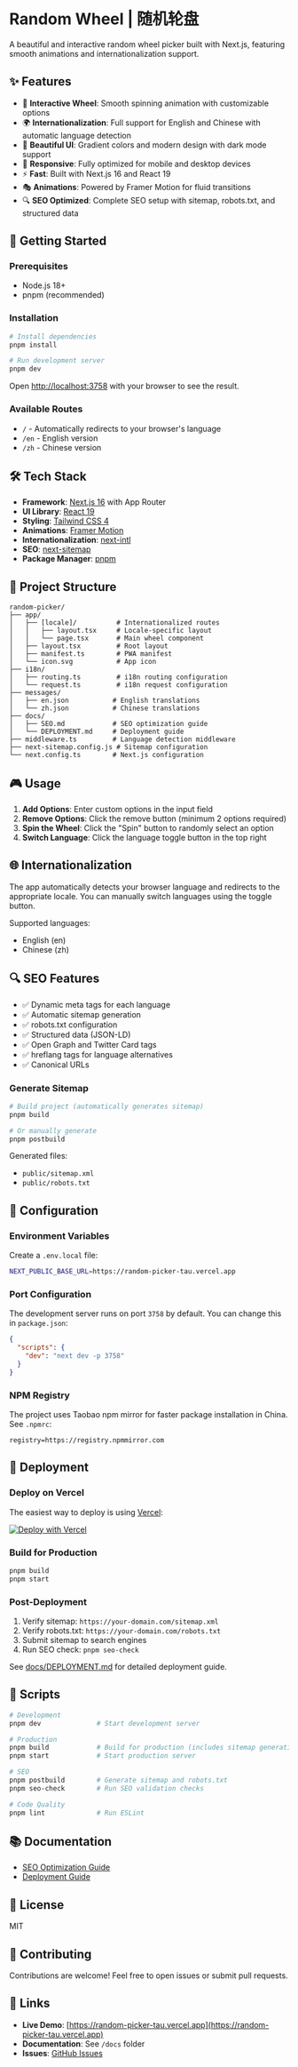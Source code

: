 # Random Wheel | 随机轮盘

A beautiful and interactive random wheel picker built with Next.js, featuring smooth animations and internationalization support.

## ✨ Features

- 🎯 **Interactive Wheel**: Smooth spinning animation with customizable options
- 🌍 **Internationalization**: Full support for English and Chinese with automatic language detection
- 🎨 **Beautiful UI**: Gradient colors and modern design with dark mode support
- 📱 **Responsive**: Fully optimized for mobile and desktop devices
- ⚡ **Fast**: Built with Next.js 16 and React 19
- 🎭 **Animations**: Powered by Framer Motion for fluid transitions
- 🔍 **SEO Optimized**: Complete SEO setup with sitemap, robots.txt, and structured data

## 🚀 Getting Started

### Prerequisites

- Node.js 18+ 
- pnpm (recommended)

### Installation

```bash
# Install dependencies
pnpm install

# Run development server
pnpm dev
```

Open [http://localhost:3758](http://localhost:3758) with your browser to see the result.

### Available Routes

- `/` - Automatically redirects to your browser's language
- `/en` - English version
- `/zh` - Chinese version

## 🛠️ Tech Stack

- **Framework**: [Next.js 16](https://nextjs.org/) with App Router
- **UI Library**: [React 19](https://react.dev/)
- **Styling**: [Tailwind CSS 4](https://tailwindcss.com/)
- **Animations**: [Framer Motion](https://www.framer.com/motion/)
- **Internationalization**: [next-intl](https://next-intl-docs.vercel.app/)
- **SEO**: [next-sitemap](https://github.com/iamvishnusankar/next-sitemap)
- **Package Manager**: [pnpm](https://pnpm.io/)

## 📁 Project Structure

```
random-picker/
├── app/
│   ├── [locale]/          # Internationalized routes
│   │   ├── layout.tsx     # Locale-specific layout
│   │   └── page.tsx       # Main wheel component
│   ├── layout.tsx         # Root layout
│   ├── manifest.ts        # PWA manifest
│   └── icon.svg           # App icon
├── i18n/
│   ├── routing.ts         # i18n routing configuration
│   └── request.ts         # i18n request configuration
├── messages/
│   ├── en.json           # English translations
│   └── zh.json           # Chinese translations
├── docs/
│   ├── SEO.md            # SEO optimization guide
│   └── DEPLOYMENT.md     # Deployment guide
├── middleware.ts         # Language detection middleware
├── next-sitemap.config.js # Sitemap configuration
└── next.config.ts        # Next.js configuration
```

## 🎮 Usage

1. **Add Options**: Enter custom options in the input field
2. **Remove Options**: Click the remove button (minimum 2 options required)
3. **Spin the Wheel**: Click the "Spin" button to randomly select an option
4. **Switch Language**: Click the language toggle button in the top right

## 🌐 Internationalization

The app automatically detects your browser language and redirects to the appropriate locale. You can manually switch languages using the toggle button.

Supported languages:
- English (en)
- Chinese (zh)

## 🔍 SEO Features

- ✅ Dynamic meta tags for each language
- ✅ Automatic sitemap generation
- ✅ robots.txt configuration
- ✅ Structured data (JSON-LD)
- ✅ Open Graph and Twitter Card tags
- ✅ hreflang tags for language alternatives
- ✅ Canonical URLs

### Generate Sitemap

```bash
# Build project (automatically generates sitemap)
pnpm build

# Or manually generate
pnpm postbuild
```

Generated files:
- `public/sitemap.xml`
- `public/robots.txt`

## 📝 Configuration

### Environment Variables

Create a `.env.local` file:

```bash
NEXT_PUBLIC_BASE_URL=https://random-picker-tau.vercel.app
```

### Port Configuration

The development server runs on port `3758` by default. You can change this in `package.json`:

```json
{
  "scripts": {
    "dev": "next dev -p 3758"
  }
}
```

### NPM Registry

The project uses Taobao npm mirror for faster package installation in China. See `.npmrc`:

```
registry=https://registry.npmmirror.com
```

## 🚢 Deployment

### Deploy on Vercel

The easiest way to deploy is using [Vercel](https://vercel.com):

[![Deploy with Vercel](https://vercel.com/button)](https://vercel.com/new/clone?repository-url=https://github.com/yourusername/random-picker)

### Build for Production

```bash
pnpm build
pnpm start
```

### Post-Deployment

1. Verify sitemap: `https://your-domain.com/sitemap.xml`
2. Verify robots.txt: `https://your-domain.com/robots.txt`
3. Submit sitemap to search engines
4. Run SEO check: `pnpm seo-check`

See [docs/DEPLOYMENT.md](docs/DEPLOYMENT.md) for detailed deployment guide.

## 🧪 Scripts

```bash
# Development
pnpm dev              # Start development server

# Production
pnpm build            # Build for production (includes sitemap generation)
pnpm start            # Start production server

# SEO
pnpm postbuild        # Generate sitemap and robots.txt
pnpm seo-check        # Run SEO validation checks

# Code Quality
pnpm lint             # Run ESLint
```

## 📚 Documentation

- [SEO Optimization Guide](docs/SEO.md)
- [Deployment Guide](docs/DEPLOYMENT.md)

## 📄 License

MIT

## 🤝 Contributing

Contributions are welcome! Feel free to open issues or submit pull requests.

## 🔗 Links

- **Live Demo**: [https://random-picker-tau.vercel.app](https://random-picker-tau.vercel.app)
- **Documentation**: See `/docs` folder
- **Issues**: [GitHub Issues](https://github.com/yourusername/random-picker/issues)
